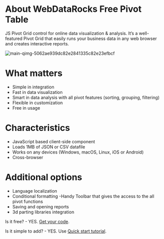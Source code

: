 # About WebDataRocks Free Pivot Table 
JS Pivot Grid control for online data visualization & analysis.
It’s a well-featured Pivot Grid that easily runs your business data in any web browser and creates interactive reports. 

![main-qimg-5062ae939dc82e2841335c82e23efbcf](https://user-images.githubusercontent.com/33940017/39316115-0e78dd00-4981-11e8-84e9-f31a922fd7fc.gif)

# What matters
- Simple in integration 
- Fast in data visualization
- Smart in data analysis with all pivot features (sorting, grouping, filtering) 
- Flexible in customization 
- Free in usage

# Characteristics
- JavaScript based client-side component
- Loads 1MB of JSON or CSV datafile
- Works on any devices (Windows, macOS, Linux, iOS or Android)
- Cross-browser 

# Additional options 
- Language localization 
- Conditional formatting
 -Handy Toolbar that gives the access to the all pivot functions
- Saving and opening reports
- 3d parting libraries integration 


Is it free? - YES. [Get your code](https://www.webdatarocks.com/get-webdatarocks/).

Is it simple to add? - YES. Use [Quick start tutorial](https://www.webdatarocks.com/doc/how-to-start-online-reporting/). 
